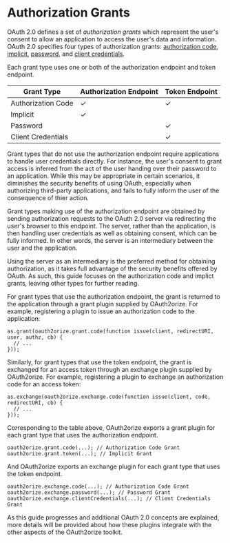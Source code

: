 # Authorization Grants

OAuth 2.0 defines a set of _authorization grants_ which represent the user's
consent to allow an application to access the user's data and information.
OAuth 2.0 specifies four types of authorization grants: [authorization code](https://datatracker.ietf.org/doc/html/rfc6749#section-1.3.1),
[implicit](https://datatracker.ietf.org/doc/html/rfc6749#section-1.3.2),
[password](https://datatracker.ietf.org/doc/html/rfc6749#section-1.3.3), and
[client credentials](https://datatracker.ietf.org/doc/html/rfc6749#section-1.3.4).

Each grant type uses one or both of the authorization endpoint and token
endpoint.

| Grant Type         | Authorization Endpoint | Token Endpoint |
| ------------------ | ---------------------- | -------------- |
| Authorization Code | &check;                | &check;        |
| Implicit           | &check;                |                |
| Password           |                        | &check;        |
| Client Credentials |                        | &check;        |

Grant types that do not use the authorization endpoint require applications to
handle user credentials directly.  For instance, the user's consent to grant
access is inferred from the act of the user handing over their password to an
application.  While this may be appropriate in certain scenarios, it diminishes
the security benefits of using OAuth, especially when authorizing third-party
applications, and fails to fully inform the user of the consequence of thier
action.

Grant types making use of the authorization endpoint are obtained by sending
authorization requests to the OAuth 2.0 server via redirecting the user's
browser to this endpoint.  The server, rather than the application, is then
handling user credentials as well as obtaining consent, which can be fully
informed.  In other words, the server is an intermediary between the user and
the application.

Using the server as an intermediary is the preferred method for obtaining
authorization, as it takes full advantage of the security benefits offered by
OAuth.  As such, this guide focuses on the authorization code and implict
grants, leaving other types for further reading.

For grant types that use the authorization endpoint, the grant is returned to
the application through a grant plugin supplied by OAuth2orize.  For example,
registering a plugin to issue an authorization code to the application:

```
as.grant(oauth2orize.grant.code(function issue(client, redirectURI, user, authz, cb) {
  // ...
}));
```

Similarly, for grant types that use the token endpoint, the grant is exchanged
for an access token through an exchange plugin supplied by OAuth2orize.  For
example, registering a plugin to exchange an authorization code for an access
token:

```
as.exchange(oauth2orize.exchange.code(function issue(client, code, redirectURI, cb) {
  // ...
}));
```

Corresponding to the table above, OAuth2orize exports a grant plugin for each
grant type that uses the authorization endpoint.

```
oauth2orize.grant.code(...); // Authorization Code Grant
oauth2orize.grant.token(...); // Implicit Grant
```

And OAuth2orize exports an exchange plugin for each grant type that uses the
token endpoint.

```
oauth2orize.exchange.code(...); // Authorization Code Grant
oauth2orize.exchange.password(...); // Password Grant
oauth2orize.exchange.clientCredentials(...); // Client Credentials Grant
```

As this guide progresses and additional OAuth 2.0 concepts are explained, more
details will be provided about how these plugins integrate with the other
aspects of the OAuth2orize toolkit.
